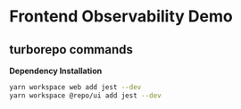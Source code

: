 # Frontend Observability Demo

## turborepo commands

**Dependency Installation**

```bash
yarn workspace web add jest --dev
yarn workspace @repo/ui add jest --dev
```
